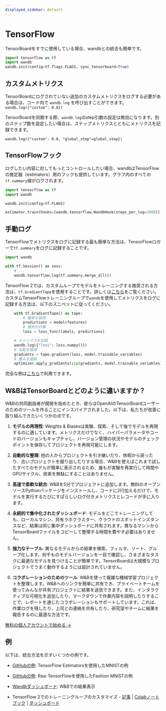 ```yaml
---
displayed_sidebar: default
---
```

# TensorFlow

TensorBoardをすでに使用している場合、wandbとの統合も簡単です。

```python
import tensorflow as tf
import wandb
wandb.init(config=tf.flags.FLAGS, sync_tensorboard=True)
```

## カスタムメトリクス

TensorBoardにログされていない追加のカスタムメトリクスをログする必要がある場合は、コード内で `wandb.log` を呼び出すことができます。`wandb.log({"custom": 0.8}) `

TensorBoardを同期する際、`wandb.log`のstep引数の設定は無効になります。別のステップ数を設定したい場合は、ステップメトリクスとともにメトリクスを記録できます。

`wandb.log({"custom": 0.8, "global_step"=global_step})`

## TensorFlowフック

ログしたい内容に対してもっとコントロールしたい場合、wandbはTensorFlowの推定器（estimators）用のフックも提供しています。グラフ内のすべての`tf.summary`値がログされます。

```python
import tensorflow as tf
import wandb

wandb.init(config=tf.FLAGS)

estimator.train(hooks=[wandb.tensorflow.WandbHook(steps_per_log=1000)])
```
## 手動ログ

TensorFlowでメトリクスをログに記録する最も簡単な方法は、TensorFlowロガーで`tf.summary`をログに記録することです。

```python
import wandb

with tf.Session() as sess:
    # ...
    wandb.tensorflow.log(tf.summary.merge_all())
```

TensorFlow 2では、カスタムループでモデルをトレーニングする推奨される方法は、`tf.GradientTape`を使用することです。詳しくは[こちら](https://www.tensorflow.org/tutorials/customization/custom_training_walkthrough)をご覧ください。カスタムTensorFlowトレーニングループで`wandb`を使用してメトリクスをログに記録する方法は、以下のスニペットに従ってください。

```python
    with tf.GradientTape() as tape:
        # 確率を取得
        predictions = model(features)
        # 損失を計算
        loss = loss_func(labels, predictions)

    # メトリクスを記録
    wandb.log({"loss": loss.numpy()})
    # 勾配を取得
    gradients = tape.gradient(loss, model.trainable_variables)
    # 重みを更新
    optimizer.apply_gradients(zip(gradients, model.trainable_variables))
```

完全な例は[こちら](https://www.wandb.com/articles/wandb-customizing-training-loops-in-tensorflow-2)で利用できます。
## W&BはTensorBoardとどのように違いますか？

W&Bの共同創設者が開発を始めたとき、彼らはOpenAIのTensorBoardユーザーのためのツールを作ることにインスパイアされました。以下は、私たちが改善に取り組んできたいくつかの点です。

1. **モデルの再現性**: Weights & Biasesは実験、探索、そして後でモデルを再現するのに適しています。メトリクスだけでなく、ハイパーパラメータやコードのバージョンもキャプチャし、バージョン管理の状況やモデルのチェックポイントを保存してプロジェクトを再現可能にします。

2. **自動的な整理**: 他の人からプロジェクトを引き継いだり、休暇から戻ったり、古いプロジェクトを掘り出したりする場合、W&Bを使えばこれまで試したすべてのモデルが簡単に表示されるため、誰もが実験を再実行して時間やGPUサイクル、炭素を無駄にすることはありません。

3. **高速で柔軟な統合**: W&Bを5分でプロジェクトに追加します。無料のオープンソースPythonパッケージをインストールし、コードに2行加えるだけで、モデルを実行するたびにすばらしいログ付きメトリクスとレコードが手に入ります。

4. **永続的で集中化されたダッシュボード**: モデルをどこでトレーニングしても、ローカルマシン、共有ラボクラスター、クラウドのスポットインスタンスなど、結果は同じ集中ダッシュボードに共有されます。異なるマシンからTensorBoardファイルをコピーして整理する時間を費やす必要はありません。

5. **強力なテーブル**: 異なるモデルからの結果を検索、フィルタ、ソート、グループ化します。何千ものモデルバージョンを一目で確認し、さまざまなタスクに最適なモデルを見つけることが簡単です。TensorBoardは大規模なプロジェクトでうまく動作するようには設計されていません。

6. **コラボレーションのためのツール**: W&Bを使って複雑な機械学習プロジェクトを整理します。W&Bへのリンクを簡単に共有でき、プライベートチームを使ってみんなが共有プロジェクトに結果を送信できます。また、インタラクティブな可視化を追加したり、マークダウンで作業内容を説明したりすることで、レポートを通じたコラボレーションもサポートしています。これは、作業ログを残したり、上司との連絡を共有したり、研究室やチームに結果を報告するのに最適な方法です。

[無料の個人アカウントで始める →](https://wandb.ai)

## 例

以下は、統合方法を示すいくつかの例です。

* [GitHubの例](https://github.com/wandb/examples/blob/master/examples/tensorflow/tf-estimator-mnist/mnist.py): TensorFlow Estimatorsを使用したMNISTの例

* [GitHubの例](https://github.com/wandb/examples/blob/master/examples/tensorflow/tf-cnn-fashion/train.py): Raw TensorFlowを使用したFashion MNISTの例

* [Wandbダッシュボード](https://app.wandb.ai/l2k2/examples-tf-estimator-mnist/runs/p0ifowcb): W&Bでの結果表示

* TensorFlow 2でのトレーニングループのカスタマイズ - [記事](https://www.wandb.com/articles/wandb-customizing-training-loops-in-tensorflow-2) | [Colabノートブック](https://colab.research.google.com/drive/1JCpAbjkCFhYMT7LCQ399y35TS3jlMpvM) | [ダッシュボード](https://app.wandb.ai/sayakpaul/custom_training_loops_tf)